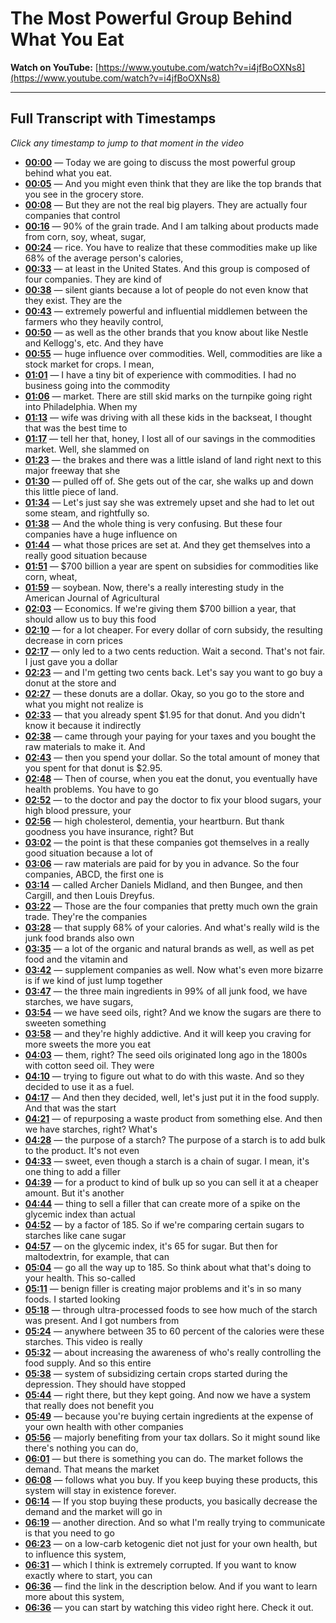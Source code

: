 # The Most Powerful Group Behind What You Eat

**Watch on YouTube:** [https://www.youtube.com/watch?v=i4jfBoOXNs8](https://www.youtube.com/watch?v=i4jfBoOXNs8)

---

## Full Transcript with Timestamps

*Click any timestamp to jump to that moment in the video*

- **[00:00](https://www.youtube.com/watch?v=i4jfBoOXNs8&t=0s)** — Today we are going to discuss the most powerful group behind what you eat.
- **[00:05](https://www.youtube.com/watch?v=i4jfBoOXNs8&t=5s)** — And you might even think that they are like the top brands that you see in the grocery store.
- **[00:08](https://www.youtube.com/watch?v=i4jfBoOXNs8&t=8s)** — But they are not the real big players. They are actually four companies that control
- **[00:16](https://www.youtube.com/watch?v=i4jfBoOXNs8&t=16s)** — 90% of the grain trade. And I am talking about products made from corn, soy, wheat, sugar,
- **[00:24](https://www.youtube.com/watch?v=i4jfBoOXNs8&t=24s)** — rice. You have to realize that these commodities make up like 68% of the average person's calories,
- **[00:33](https://www.youtube.com/watch?v=i4jfBoOXNs8&t=33s)** — at least in the United States. And this group is composed of four companies. They are kind of
- **[00:38](https://www.youtube.com/watch?v=i4jfBoOXNs8&t=38s)** — silent giants because a lot of people do not even know that they exist. They are the
- **[00:43](https://www.youtube.com/watch?v=i4jfBoOXNs8&t=43s)** — extremely powerful and influential middlemen between the farmers who they heavily control,
- **[00:50](https://www.youtube.com/watch?v=i4jfBoOXNs8&t=50s)** — as well as the other brands that you know about like Nestle and Kellogg's, etc. And they have
- **[00:55](https://www.youtube.com/watch?v=i4jfBoOXNs8&t=55s)** — huge influence over commodities. Well, commodities are like a stock market for crops. I mean,
- **[01:01](https://www.youtube.com/watch?v=i4jfBoOXNs8&t=61s)** — I have a tiny bit of experience with commodities. I had no business going into the commodity
- **[01:06](https://www.youtube.com/watch?v=i4jfBoOXNs8&t=66s)** — market. There are still skid marks on the turnpike going right into Philadelphia. When my
- **[01:13](https://www.youtube.com/watch?v=i4jfBoOXNs8&t=73s)** — wife was driving with all these kids in the backseat, I thought that was the best time to
- **[01:17](https://www.youtube.com/watch?v=i4jfBoOXNs8&t=77s)** — tell her that, honey, I lost all of our savings in the commodities market. Well, she slammed on
- **[01:23](https://www.youtube.com/watch?v=i4jfBoOXNs8&t=83s)** — the brakes and there was a little island of land right next to this major freeway that she
- **[01:30](https://www.youtube.com/watch?v=i4jfBoOXNs8&t=90s)** — pulled off of. She gets out of the car, she walks up and down this little piece of land.
- **[01:34](https://www.youtube.com/watch?v=i4jfBoOXNs8&t=94s)** — Let's just say she was extremely upset and she had to let out some steam, and rightfully so.
- **[01:38](https://www.youtube.com/watch?v=i4jfBoOXNs8&t=98s)** — And the whole thing is very confusing. But these four companies have a huge influence on
- **[01:44](https://www.youtube.com/watch?v=i4jfBoOXNs8&t=104s)** — what those prices are set at. And they get themselves into a really good situation because
- **[01:51](https://www.youtube.com/watch?v=i4jfBoOXNs8&t=111s)** — $700 billion a year are spent on subsidies for commodities like corn, wheat,
- **[01:59](https://www.youtube.com/watch?v=i4jfBoOXNs8&t=119s)** — soybean. Now, there's a really interesting study in the American Journal of Agricultural
- **[02:03](https://www.youtube.com/watch?v=i4jfBoOXNs8&t=123s)** — Economics. If we're giving them $700 billion a year, that should allow us to buy this food
- **[02:10](https://www.youtube.com/watch?v=i4jfBoOXNs8&t=130s)** — for a lot cheaper. For every dollar of corn subsidy, the resulting decrease in corn prices
- **[02:17](https://www.youtube.com/watch?v=i4jfBoOXNs8&t=137s)** — only led to a two cents reduction. Wait a second. That's not fair. I just gave you a dollar
- **[02:23](https://www.youtube.com/watch?v=i4jfBoOXNs8&t=143s)** — and I'm getting two cents back. Let's say you want to go buy a donut at the store and
- **[02:27](https://www.youtube.com/watch?v=i4jfBoOXNs8&t=147s)** — these donuts are a dollar. Okay, so you go to the store and what you might not realize is
- **[02:33](https://www.youtube.com/watch?v=i4jfBoOXNs8&t=153s)** — that you already spent $1.95 for that donut. And you didn't know it because it indirectly
- **[02:38](https://www.youtube.com/watch?v=i4jfBoOXNs8&t=158s)** — came through your paying for your taxes and you bought the raw materials to make it. And
- **[02:43](https://www.youtube.com/watch?v=i4jfBoOXNs8&t=163s)** — then you spend your dollar. So the total amount of money that you spent for that donut is $2.95.
- **[02:48](https://www.youtube.com/watch?v=i4jfBoOXNs8&t=168s)** — Then of course, when you eat the donut, you eventually have health problems. You have to go
- **[02:52](https://www.youtube.com/watch?v=i4jfBoOXNs8&t=172s)** — to the doctor and pay the doctor to fix your blood sugars, your high blood pressure, your
- **[02:56](https://www.youtube.com/watch?v=i4jfBoOXNs8&t=176s)** — high cholesterol, dementia, your heartburn. But thank goodness you have insurance, right? But
- **[03:02](https://www.youtube.com/watch?v=i4jfBoOXNs8&t=182s)** — the point is that these companies got themselves in a really good situation because a lot of
- **[03:06](https://www.youtube.com/watch?v=i4jfBoOXNs8&t=186s)** — raw materials are paid for by you in advance. So the four companies, ABCD, the first one is
- **[03:14](https://www.youtube.com/watch?v=i4jfBoOXNs8&t=194s)** — called Archer Daniels Midland, and then Bungee, and then Cargill, and then Louis Dreyfus.
- **[03:22](https://www.youtube.com/watch?v=i4jfBoOXNs8&t=202s)** — Those are the four companies that pretty much own the grain trade. They're the companies
- **[03:28](https://www.youtube.com/watch?v=i4jfBoOXNs8&t=208s)** — that supply 68% of your calories. And what's really wild is the junk food brands also own
- **[03:35](https://www.youtube.com/watch?v=i4jfBoOXNs8&t=215s)** — a lot of the organic and natural brands as well, as well as pet food and the vitamin and
- **[03:42](https://www.youtube.com/watch?v=i4jfBoOXNs8&t=222s)** — supplement companies as well. Now what's even more bizarre is if we kind of just lump together
- **[03:47](https://www.youtube.com/watch?v=i4jfBoOXNs8&t=227s)** — the three main ingredients in 99% of all junk food, we have starches, we have sugars,
- **[03:54](https://www.youtube.com/watch?v=i4jfBoOXNs8&t=234s)** — we have seed oils, right? And we know the sugars are there to sweeten something
- **[03:58](https://www.youtube.com/watch?v=i4jfBoOXNs8&t=238s)** — and they're highly addictive. And it will keep you craving for more sweets the more you eat
- **[04:03](https://www.youtube.com/watch?v=i4jfBoOXNs8&t=243s)** — them, right? The seed oils originated long ago in the 1800s with cotton seed oil. They were
- **[04:10](https://www.youtube.com/watch?v=i4jfBoOXNs8&t=250s)** — trying to figure out what to do with this waste. And so they decided to use it as a fuel.
- **[04:17](https://www.youtube.com/watch?v=i4jfBoOXNs8&t=257s)** — And then they decided, well, let's just put it in the food supply. And that was the start
- **[04:21](https://www.youtube.com/watch?v=i4jfBoOXNs8&t=261s)** — of repurposing a waste product from something else. And then we have starches, right? What's
- **[04:28](https://www.youtube.com/watch?v=i4jfBoOXNs8&t=268s)** — the purpose of a starch? The purpose of a starch is to add bulk to the product. It's not even
- **[04:33](https://www.youtube.com/watch?v=i4jfBoOXNs8&t=273s)** — sweet, even though a starch is a chain of sugar. I mean, it's one thing to add a filler
- **[04:39](https://www.youtube.com/watch?v=i4jfBoOXNs8&t=279s)** — for a product to kind of bulk up so you can sell it at a cheaper amount. But it's another
- **[04:44](https://www.youtube.com/watch?v=i4jfBoOXNs8&t=284s)** — thing to sell a filler that can create more of a spike on the glycemic index than actual
- **[04:52](https://www.youtube.com/watch?v=i4jfBoOXNs8&t=292s)** — by a factor of 185. So if we're comparing certain sugars to starches like cane sugar
- **[04:57](https://www.youtube.com/watch?v=i4jfBoOXNs8&t=297s)** — on the glycemic index, it's 65 for sugar. But then for maltodextrin, for example, that can
- **[05:04](https://www.youtube.com/watch?v=i4jfBoOXNs8&t=304s)** — go all the way up to 185. So think about what that's doing to your health. This so-called
- **[05:11](https://www.youtube.com/watch?v=i4jfBoOXNs8&t=311s)** — benign filler is creating major problems and it's in so many foods. I started looking
- **[05:18](https://www.youtube.com/watch?v=i4jfBoOXNs8&t=318s)** — through ultra-processed foods to see how much of the starch was present. And I got numbers from
- **[05:24](https://www.youtube.com/watch?v=i4jfBoOXNs8&t=324s)** — anywhere between 35 to 60 percent of the calories were these starches. This video is really
- **[05:32](https://www.youtube.com/watch?v=i4jfBoOXNs8&t=332s)** — about increasing the awareness of who's really controlling the food supply. And so this entire
- **[05:38](https://www.youtube.com/watch?v=i4jfBoOXNs8&t=338s)** — system of subsidizing certain crops started during the depression. They should have stopped
- **[05:44](https://www.youtube.com/watch?v=i4jfBoOXNs8&t=344s)** — right there, but they kept going. And now we have a system that really does not benefit you
- **[05:49](https://www.youtube.com/watch?v=i4jfBoOXNs8&t=349s)** — because you're buying certain ingredients at the expense of your own health with other companies
- **[05:56](https://www.youtube.com/watch?v=i4jfBoOXNs8&t=356s)** — majorly benefiting from your tax dollars. So it might sound like there's nothing you can do,
- **[06:01](https://www.youtube.com/watch?v=i4jfBoOXNs8&t=361s)** — but there is something you can do. The market follows the demand. That means the market
- **[06:08](https://www.youtube.com/watch?v=i4jfBoOXNs8&t=368s)** — follows what you buy. If you keep buying these products, this system will stay in existence forever.
- **[06:14](https://www.youtube.com/watch?v=i4jfBoOXNs8&t=374s)** — If you stop buying these products, you basically decrease the demand and the market will go in
- **[06:19](https://www.youtube.com/watch?v=i4jfBoOXNs8&t=379s)** — another direction. And so what I'm really trying to communicate is that you need to go
- **[06:23](https://www.youtube.com/watch?v=i4jfBoOXNs8&t=383s)** — on a low-carb ketogenic diet not just for your own health, but to influence this system,
- **[06:31](https://www.youtube.com/watch?v=i4jfBoOXNs8&t=391s)** — which I think is extremely corrupted. If you want to know exactly where to start, you can
- **[06:36](https://www.youtube.com/watch?v=i4jfBoOXNs8&t=396s)** — find the link in the description below. And if you want to learn more about this system,
- **[06:36](https://www.youtube.com/watch?v=i4jfBoOXNs8&t=396s)** — you can start by watching this video right here. Check it out.
